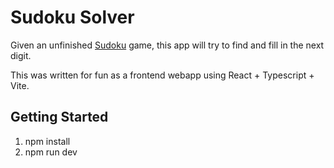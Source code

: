 # Sudoku Solver

Given an unfinished [Sudoku](https://en.wikipedia.org/wiki/Sudoku) game, this app will try to find and fill in the next digit.

This was written for fun as a frontend webapp using React + Typescript + Vite.

## Getting Started

1. npm install
2. npm run dev

